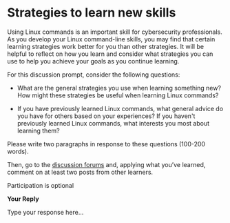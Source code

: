 # Strategies to learn new skills

Using Linux commands is an important skill for cybersecurity professionals. As you develop your Linux command-line skills, you may find that certain learning strategies work better for you than other strategies. It will be helpful to reflect on how you learn and consider what strategies you can use to help you achieve your goals as you continue learning.

For this discussion prompt, consider the following questions:

- What are the general strategies you use when learning something new? How might these strategies be useful when learning Linux commands? 
    
- If you have previously learned Linux commands, what general advice do you have for others based on your experiences? If you haven't previously learned Linux commands, what interests you most about learning them?
    

Please write two paragraphs in response to these questions (100-200 words). 

Then, go to the [discussion forums](https://www.coursera.org/learn/linux-and-sql/discussions) and, applying what you’ve learned, comment on at least two posts from other learners.

Participation is optional

**Your Reply**

Type your response here...
